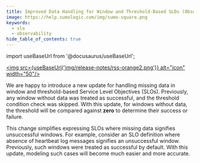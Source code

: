 ```yaml
---
title: Improved Data Handling for Window and Threshold-Based SLOs (Observability)
image: https://help.sumologic.com/img/sumo-square.png
keywords:
  - slo
  - observability
hide_table_of_contents: true  
---
```


import useBaseUrl from '@docusaurus/useBaseUrl';

<a href="https://help.sumologic.com/release-notes-service/rss.xml"><img src={useBaseUrl('img/release-notes/rss-orange2.png')} alt="icon" width="50"/></a>

We are happy to introduce a new update for handling missing data in window and threshold-based Service Level Objectives (SLOs). Previously, any window without data was treated as successful, and the threshold condition check was skipped. With this update, for windows without data, the threshold will be compared against **zero** to determine their success or failure.

This change simplifies expressing SLOs where missing data signifies unsuccessful windows. For example, consider an SLO definition where absence of heartbeat log messages signifies an unsuccessful window. Previously, such windows were treated as successful by default. With this update, modeling such cases will become much easier and more accurate.
